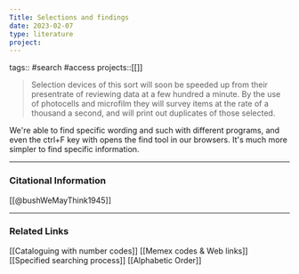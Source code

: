```yaml
---
Title: Selections and findings
date: 2023-02-07
type: literature
project:
---
```

tags:: #search #access
projects::[[]]

> Selection devices of this sort will soon be speeded up from their presentrate of reviewing data at a few hundred a minute. By the use of photocells and microfilm they will survey items at the rate of a thousand a second, and will print out duplicates of those selected.

We're able to find specific wording and such with different programs, and even the ctrl+F key with opens the find tool in our browsers. It's much more simpler to find specific information.

---
### Citational Information

[[@bushWeMayThink1945]]

---

### Related Links

[[Cataloguing with number codes]]
[[Memex codes & Web links]]
[[Specified searching process]]
[[Alphabetic Order]]